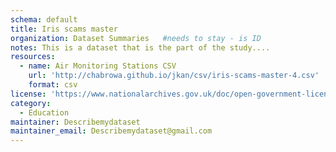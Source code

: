 ```yaml
---
schema: default
title: Iris scams master
organization: Dataset Summaries   #needs to stay - is ID
notes: This is a dataset that is the part of the study....
resources:
  - name: Air Monitoring Stations CSV
    url: 'http://chabrowa.github.io/jkan/csv/iris-scams-master-4.csv'
    format: csv
license: 'https://www.nationalarchives.gov.uk/doc/open-government-licence/version/3/'
category:
  - Education
maintainer: Describemydataset
maintainer_email: Describemydataset@gmail.com
---
```

